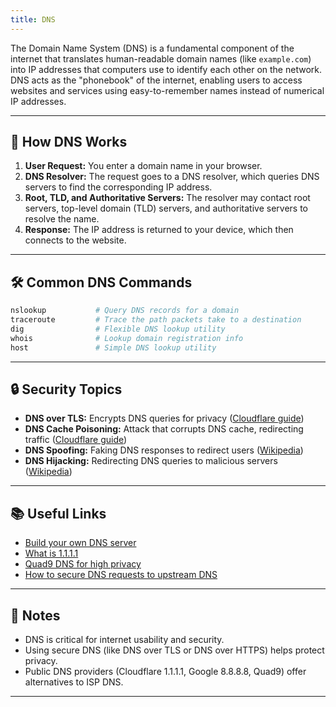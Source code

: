 ```yaml
---
title: DNS
---
```


The Domain Name System (DNS) is a fundamental component of the internet that translates human-readable domain names (like `example.com`) into IP addresses that computers use to identify each other on the network. DNS acts as the "phonebook" of the internet, enabling users to access websites and services using easy-to-remember names instead of numerical IP addresses.

---

## 🧩 How DNS Works

1. **User Request:** You enter a domain name in your browser.
2. **DNS Resolver:** The request goes to a DNS resolver, which queries DNS servers to find the corresponding IP address.
3. **Root, TLD, and Authoritative Servers:** The resolver may contact root servers, top-level domain (TLD) servers, and authoritative servers to resolve the name.
4. **Response:** The IP address is returned to your device, which then connects to the website.

---

## 🛠️ Common DNS Commands

```sh
nslookup           # Query DNS records for a domain
traceroute         # Trace the path packets take to a destination
dig                # Flexible DNS lookup utility
whois              # Lookup domain registration info
host               # Simple DNS lookup utility
```

---

## 🔒 Security Topics

- **DNS over TLS:** Encrypts DNS queries for privacy ([Cloudflare guide](https://www.cloudflare.com/learning/dns/dns-over-tls/))
- **DNS Cache Poisoning:** Attack that corrupts DNS cache, redirecting traffic ([Cloudflare guide](https://www.cloudflare.com/learning/dns/dns-cache-poisoning/))
- **DNS Spoofing:** Faking DNS responses to redirect users ([Wikipedia](https://en.wikipedia.org/wiki/DNS_spoofing))
- **DNS Hijacking:** Redirecting DNS queries to malicious servers ([Wikipedia](https://en.wikipedia.org/wiki/DNS_hijacking))

---

## 📚 Useful Links

- [Build your own DNS server](https://opensource.com/article/17/4/build-your-own-name-server)
- [What is 1.1.1.1](https://www.cloudflare.com/learning/dns/what-is-1.1.1.1/)
- [Quad9 DNS for high privacy](https://quad9.net/)
- [How to secure DNS requests to upstream DNS](https://medium.com/@life-is-short-so-enjoy-it/homelab-adguard-how-to-secure-dns-requests-to-upstream-dns-10c5ee6a392e)

---

## 📝 Notes

- DNS is critical for internet usability and security.
- Using secure DNS (like DNS over TLS or DNS over HTTPS) helps protect privacy.
- Public DNS providers (Cloudflare 1.1.1.1, Google 8.8.8.8, Quad9) offer alternatives to ISP DNS.

---
